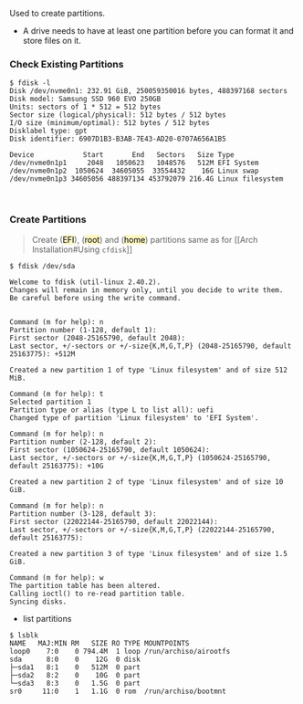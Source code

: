 Used to create partitions.

- A drive needs to have at least one partition before you can format it and store files on it.


### Check Existing Partitions

```shell ln:False
$ fdisk -l
Disk /dev/nvme0n1: 232.91 GiB, 250059350016 bytes, 488397168 sectors
Disk model: Samsung SSD 960 EVO 250GB               
Units: sectors of 1 * 512 = 512 bytes
Sector size (logical/physical): 512 bytes / 512 bytes
I/O size (minimum/optimal): 512 bytes / 512 bytes
Disklabel type: gpt
Disk identifier: 6907D1B3-B3AB-7E43-AD20-0707A656A1B5

Device            Start       End   Sectors   Size Type
/dev/nvme0n1p1     2048   1050623   1048576   512M EFI System
/dev/nvme0n1p2  1050624  34605055  33554432    16G Linux swap
/dev/nvme0n1p3 34605056 488397134 453792079 216.4G Linux filesystem
```


</br>

### Create Partitions

> Create (<mark style="background: #FFF3A3A6;">EFI</mark>), (<mark style="background: #FFF3A3A6;">root</mark>) and (<mark style="background: #FFF3A3A6;">home</mark>) partitions
> same as for [[Arch Installation#Using `cfdisk`]]

```shell ln:False
$ fdisk /dev/sda

Welcome to fdisk (util-linux 2.40.2).
Changes will remain in memory only, until you decide to write them.
Be careful before using the write command.


Command (m for help): n
Partition number (1-128, default 1):
First sector (2048-25165790, default 2048):
Last sector, +/-sectors or +/-size{K,M,G,T,P} (2048-25165790, default 25163775): +512M

Created a new partition 1 of type 'Linux filesystem' and of size 512 MiB.

Command (m for help): t
Selected partition 1
Partition type or alias (type L to list all): uefi
Changed type of partition 'Linux filesystem' to 'EFI System'.

Command (m for help): n
Partition number (2-128, default 2):
First sector (1050624-25165790, default 1050624):
Last sector, +/-sectors or +/-size{K,M,G,T,P} (1050624-25165790, default 25163775): +10G

Created a new partition 2 of type 'Linux filesystem' and of size 10 GiB.

Command (m for help): n
Partition number (3-128, default 3):
First sector (22022144-25165790, default 22022144):
Last sector, +/-sectors or +/-size{K,M,G,T,P} (22022144-25165790, default 25163775):

Created a new partition 3 of type 'Linux filesystem' and of size 1.5 GiB.

Command (m for help): w
The partition table has been altered.
Calling ioctl() to re-read partition table.
Syncing disks.
```

- list partitions
```shell ln:False
$ lsblk
NAME   MAJ:MIN RM   SIZE RO TYPE MOUNTPOINTS
loop0    7:0    0 794.4M  1 loop /run/archiso/airootfs
sda      8:0    0    12G  0 disk
├─sda1   8:1    0   512M  0 part
├─sda2   8:2    0    10G  0 part
└─sda3   8:3    0   1.5G  0 part
sr0     11:0    1   1.1G  0 rom  /run/archiso/bootmnt
```
